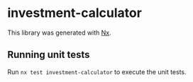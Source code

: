 # investment-calculator

This library was generated with [Nx](https://nx.dev).

## Running unit tests

Run `nx test investment-calculator` to execute the unit tests.
